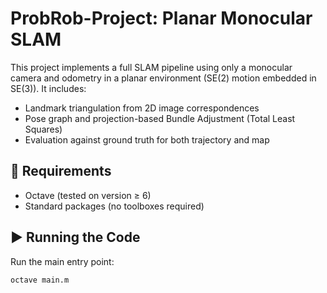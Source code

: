 # ProbRob-Project: Planar Monocular SLAM

This project implements a full SLAM pipeline using only a monocular camera and odometry in a planar environment (SE(2) motion embedded in SE(3)). It includes:

- Landmark triangulation from 2D image correspondences
- Pose graph and projection-based Bundle Adjustment (Total Least Squares)
- Evaluation against ground truth for both trajectory and map

## 🔧 Requirements

- Octave (tested on version ≥ 6)
- Standard packages (no toolboxes required)

## ▶️ Running the Code

Run the main entry point:
```bash
octave main.m
